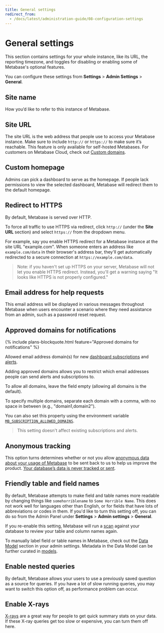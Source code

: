 ```yaml
---
title: General settings
redirect_from:
  - /docs/latest/administration-guide/08-configuration-settings
---
```


# General settings

This section contains settings for your whole instance, like its URL, the reporting timezone, and toggles for disabling or enabling some of Metabase's optional features.

You can configure these settings from **Settings** > **Admin Settings** > **General**.

## Site name

How you’d like to refer to this instance of Metabase.

## Site URL

The site URL is the web address that people use to access your Metabase instance. Make sure to include `http://` or `https://` to make sure it’s reachable. This feature is only available for self-hosted Metabases. For customers on Metabase Cloud, check out [Custom domains](https://www.metabase.com/docs/latest/cloud/custom-domain).

## Custom homepage

Admins can pick a dashboard to serve as the homepage. If people lack permissions to view the selected dashboard, Metabase will redirect them to the default homepage.

## Redirect to HTTPS

By default, Metabase is served over HTTP.

To force all traffic to use HTTPS via redirect, click `http://` (under the **Site URL** section) and select `https://` from the dropdown menu.

For example, say you enable HTTPS redirect for a Metabase instance at the site URL "example.com". When someone enters an address like `example.com/data` in their browser's address bar, they'll get automatically redirected to a secure connection at `https://example.com/data`.

> Note: if you haven't set up HTTPS on your server, Metabase will not let you enable HTTPS redirect. Instead, you'll get a warning saying "It looks like HTTPS is not properly configured."

## Email address for help requests

This email address will be displayed in various messages throughout Metabase when users encounter a scenario where they need assistance from an admin, such as a password reset request.

## Approved domains for notifications

{% include plans-blockquote.html feature="Approved domains for notifications" %}

Allowed email address domain(s) for new [dashboard subscriptions](../dashboards/subscriptions.md) and [alerts](../questions/sharing/alerts.md).

Adding approved domains allows you to restrict which email addresses people can send alerts and subscriptions to.

To allow all domains, leave the field empty (allowing all domains is the default).

To specify multiple domains, separate each domain with a comma, with no space in between (e.g., "domain1,domain2").

You can also set this property using the environment variable [`MB_SUBSCRIPTION_ALLOWED_DOMAINS`](../configuring-metabase/environment-variables.md#mb_subscription_allowed_domains).

> This setting doesn't affect existing subscriptions and alerts.

## Anonymous tracking

This option turns determines whether or not you allow [anonymous data about your usage of Metabase](../installation-and-operation/information-collection.md) to be sent back to us to help us improve the product. [Your database’s data is never tracked or sent](https://www.metabase.com/security).

## Friendly table and field names

By default, Metabase attempts to make field and table names more readable by changing things like `somehorriblename` to `Some Horrible Name`. This does not work well for languages other than English, or for fields that have lots of abbreviations or codes in them. If you'd like to turn this setting off, you can do so from the Admin Panel under **Settings** > **Admin settings** > **General**.

If you re-enable this setting, Metabase will run a [scan](../databases/sync-scan.md#how-database-scans-work) against your database to review your table and column names again.

To manually label field or table names in Metabase, check out the [Data Model](../data-modeling/metadata-editing.md) section in your admin settings. Metadata in the Data Model can be further curated in [models](../data-modeling/models.md).

## Enable nested queries

By default, Metabase allows your users to use a previously saved question as a source for queries. If you have a lot of slow running queries, you may want to switch this option off, as performance problem can occur.

## Enable X-rays

[X-rays](../exploration-and-organization/x-rays.md) are a great way for people to get quick summary stats on your data. If these X-ray queries get too slow or expensive, you can turn them off here.
